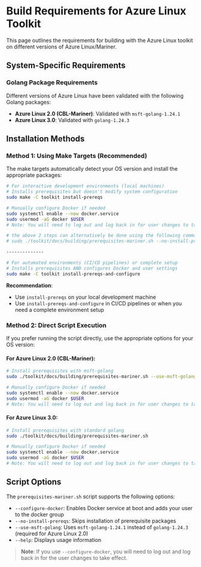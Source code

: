 
# Build Requirements for Azure Linux Toolkit

This page outlines the requirements for building with the Azure Linux toolkit on different versions of Azure Linux/Mariner.

## System-Specific Requirements

### Golang Package Requirements

Different versions of Azure Linux have been validated with the following Golang packages:

- **Azure Linux 2.0 (CBL-Mariner)**: Validated with `msft-golang-1.24.1`
- **Azure Linux 3.0**: Validated with `golang-1.24.3`

## Installation Methods

### Method 1: Using Make Targets (Recommended)

The make targets automatically detect your OS version and install the appropriate packages:

```bash
# For interactive development environments (local machines)
# Installs prerequisites but doesn't modify system configuration
sudo make -C toolkit install-prereqs

# Manually configure Docker if needed
sudo systemctl enable --now docker.service
sudo usermod -aG docker $USER
# Note: You will need to log out and log back in for user changes to take effect

# the above 2 steps can alternatively be done using the following command if preferred:
# sudo ./toolkit/docs/building/prerequisites-mariner.sh --no-install-prereqs --configure-docker

--------------

# For automated environments (CI/CD pipelines) or complete setup
# Installs prerequisites AND configures Docker and user settings
sudo make -C toolkit install-prereqs-and-configure
```

**Recommendation**: 
- Use `install-prereqs` on your local development machine
- Use `install-prereqs-and-configure` in CI/CD pipelines or when you need a complete environment setup

### Method 2: Direct Script Execution

If you prefer running the script directly, use the appropriate options for your OS version:

#### For Azure Linux 2.0 (CBL-Mariner):
```bash
# Install prerequisites with msft-golang
sudo ./toolkit/docs/building/prerequisites-mariner.sh --use-msft-golang

# Manually configure Docker if needed
sudo systemctl enable --now docker.service
sudo usermod -aG docker $USER
# Note: You will need to log out and log back in for user changes to take effect
```

#### For Azure Linux 3.0:
```bash
# Install prerequisites with standard golang
sudo ./toolkit/docs/building/prerequisites-mariner.sh

# Manually configure Docker if needed
sudo systemctl enable --now docker.service
sudo usermod -aG docker $USER
# Note: You will need to log out and log back in for user changes to take effect
```

## Script Options

The `prerequisites-mariner.sh` script supports the following options:

- `--configure-docker`: Enables Docker service at boot and adds your user to the docker group
- `--no-install-prereqs`: Skips installation of prerequisite packages
- `--use-msft-golang`: Uses `msft-golang-1.24.1` instead of `golang-1.24.3` (required for Azure Linux 2.0)
- `--help`: Displays usage information

> **Note**: If you use `--configure-docker`, you will need to log out and log back in for the user changes to take effect.

